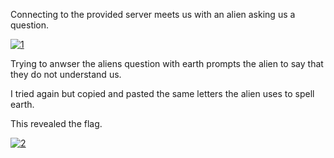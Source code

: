 
Connecting to the provided server meets us with an alien asking us a question.


<a href="https://postimg.cc/N5xzyRVp" target="_blank"><img src="https://i.postimg.cc/N5xzyRVp/1.png" alt="1"/></a>

Trying to anwser the aliens question with earth prompts the alien to say that they do not understand us.

I tried again but copied and pasted the same letters the alien uses to spell earth. 

This revealed the flag.

<a href="https://postimg.cc/LJ60jnFR" target="_blank"><img src="https://i.postimg.cc/LJ60jnFR/2.png" alt="2"/></a><br/><br/>
